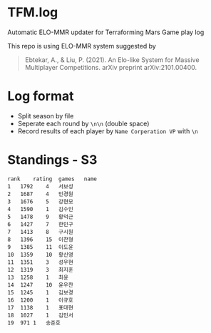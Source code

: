 # TFM.log
Automatic ELO-MMR updater for Terraforming Mars Game play log

This repo is using ELO-MMR system suggested by
> Ebtekar, A., & Liu, P. (2021). An Elo-like System for Massive Multiplayer Competitions. arXiv preprint arXiv:2101.00400.


# Log format
* Split season by file
* Seperate each round by `\n\n` (double space)
* Record results of each player by 
`Name Corperation VP`
with `\n`

# Standings - S3
```csv
rank	rating	games	name
1	1792	4	서보성
2	1687	4	민경원
3	1676	5	강현모
4	1590	1	김수인
5	1478	9	황덕근
6	1427	7	한민구
7	1413	8	구시원
8	1396	15	이찬형
9	1385	11	이도윤
10	1359	10	황신영
11	1351	3	성우현
12	1319	3	최지훈
13	1258	1	최윤
14	1247	10	윤우찬
15	1245	1	김보경
16	1200	1	이규호
17	1138	1	표대현
18	1027	1	김민서
19	971	1	송준호
```
